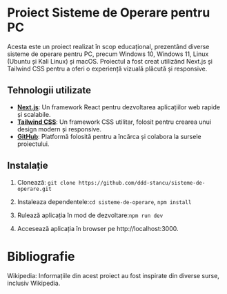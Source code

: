 # Proiect Sisteme de Operare pentru PC

Acesta este un proiect realizat în scop educațional, prezentând diverse sisteme de operare pentru PC, precum Windows 10, Windows 11, Linux (Ubuntu și Kali Linux) și macOS. Proiectul a fost creat utilizând Next.js și Tailwind CSS pentru a oferi o experiență vizuală plăcută și responsive.

## Tehnologii utilizate

- **[Next.js](https://nextjs.org/)**: Un framework React pentru dezvoltarea aplicațiilor web rapide și scalabile.
- **[Tailwind CSS](https://tailwindcss.com/)**: Un framework CSS utilitar, folosit pentru crearea unui design modern și responsive.
- **[GitHub](https://github.com/)**: Platformă folosită pentru a încărca și colabora la sursele proiectului.

## Instalație

1. Clonează:
   ```git clone https://github.com/ddd-stancu/sisteme-de-operare.git```

2. Instaleaza dependentele:```cd sisteme-de-operare```, ```npm install```

3. Rulează aplicația în mod de dezvoltare:```npm run dev```
 
4. Accesează aplicația în browser pe http://localhost:3000.

# Bibliografie
Wikipedia: Informațiile din acest proiect au fost inspirate din diverse surse, inclusiv Wikipedia.